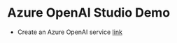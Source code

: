 # Azure OpenAI Studio Demo

- Create an Azure OpenAI service [link](./Creating-OpenAI-Service-Demo.md)